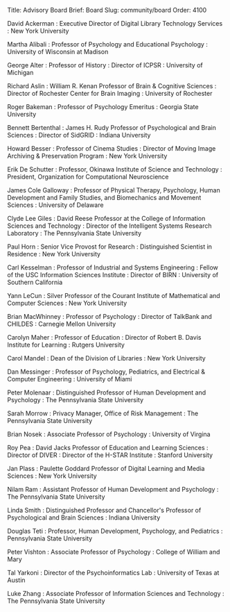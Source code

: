 Title: Advisory Board
Brief: Board
Slug: community/board
Order: 4100

David Ackerman
:	Executive Director of Digital Library Technology Services
:	New York University

Martha Alibali
:	Professor of Psychology and Educational Psychology
:	University of Wisconsin at Madison

George Alter
:	Professor of History
:	Director of ICPSR
:	University of Michigan

Richard Aslin
:	William R. Kenan Professor of Brain &amp; Cognitive Sciences
:	Director of Rochester Center for Brain Imaging
:	University of Rochester

Roger Bakeman
:	Professor of Psychology Emeritus
:	Georgia State University

Bennett Bertenthal
:	James H. Rudy Professor of Psychological and Brain Sciences
:	Director of SidGRID
:	Indiana University

Howard Besser
:	Professor of Cinema Studies
:	Director of Moving Image Archiving &amp; Preservation Program
:	New York University

Erik De Schutter
:	Professor, Okinawa Institute of Science and Technology
:	President, Organization for Computational Neuroscience

James Cole Galloway
:	Professor of Physical Therapy, Psychology, Human Development and Family Studies, and Biomechanics and Movement Sciences
:	University of Delaware

Clyde Lee Giles
:	David Reese Professor at the College of Information Sciences and Technology
:	Director of the Intelligent Systems Research Laboratory
:	The Pennsylvania State University

Paul Horn
:	Senior Vice Provost for Research
:	Distinguished Scientist in Residence
:	New York University

Carl Kesselman
:	Professor of Industrial and Systems Engineering
:	Fellow of the USC Information Sciences Institute
:	Director of BIRN
:	University of Southern California

Yann LeCun
:	Silver Professor of the Courant Institute of Mathematical and Computer Sciences
:	New York University

Brian MacWhinney
:	Professor of Psychology
:	Director of TalkBank and CHILDES
:	Carnegie Mellon University

Carolyn Maher
:	Professor of Education
:	Director of Robert B. Davis Institute for Learning
:	Rutgers University

Carol Mandel
:	Dean of the Division of Libraries
:	New York University

Dan Messinger
: Professor of Psychology, Pediatrics, and Electrical & Computer Engineering
: University of Miami

Peter Molenaar
: Distinguished Professor of Human Development and Psychology
: The Pennsylvania State University

Sarah Morrow
:	Privacy Manager, Office of Risk Management
:	The Pennsylvania State University

Brian Nosek
: Associate Professor of Psychology
: University of Virgina 

Roy Pea
:	David Jacks Professor of Education and Learning Sciences
:	Director of DIVER
:	Director of the H-STAR Institute
:	Stanford University

Jan Plass
:	Paulette Goddard Professor of Digital Learning and Media Sciences
:	New York University

Nilam Ram
:	Assistant Professor of Human Development and Psychology
:	The Pennsylvania State University

Linda Smith
:	Distinguished Professor and Chancellor's Professor of Psychological and Brain Sciences
:	Indiana University

Douglas Teti
: Professor, Human Development, Psychology, and Pediatrics
: Pennsylvania State University

Peter Vishton
:	Associate Professor of Psychology
:	College of William and Mary

Tal Yarkoni
: Director of the Psychoinformatics Lab
: University of Texas at Austin

Luke Zhang
:	Associate Professor of Information Sciences and Technology
:	The Pennsylvania State University
